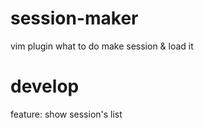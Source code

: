 # session-maker
vim plugin what to do make session & load it

# develop
feature: show session's list
